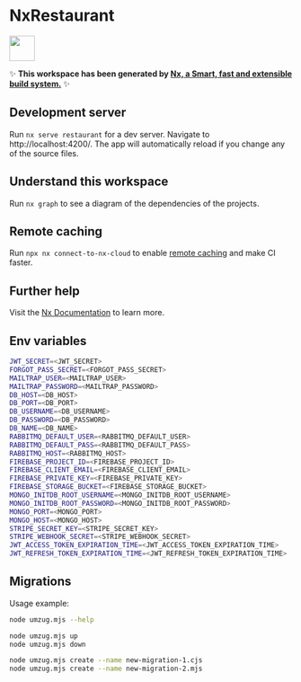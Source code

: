 # NxRestaurant

<a alt="Nx logo" href="https://nx.dev" target="_blank" rel="noreferrer"><img src="https://raw.githubusercontent.com/nrwl/nx/master/images/nx-logo.png" width="45"></a>

✨ **This workspace has been generated by [Nx, a Smart, fast and extensible build system.](https://nx.dev)** ✨

## Development server

Run `nx serve restaurant` for a dev server. Navigate to http://localhost:4200/. The app will automatically reload if you change any of the source files.

## Understand this workspace

Run `nx graph` to see a diagram of the dependencies of the projects.

## Remote caching

Run `npx nx connect-to-nx-cloud` to enable [remote caching](https://nx.app) and make CI faster.

## Further help

Visit the [Nx Documentation](https://nx.dev) to learn more.

## Env variables

```bash
JWT_SECRET=<JWT_SECRET>
FORGOT_PASS_SECRET=<FORGOT_PASS_SECRET>
MAILTRAP_USER=<MAILTRAP_USER>
MAILTRAP_PASSWORD=<MAILTRAP_PASSWORD>
DB_HOST=<DB_HOST>
DB_PORT=<DB_PORT>
DB_USERNAME=<DB_USERNAME>
DB_PASSWORD=<DB_PASSWORD>
DB_NAME=<DB_NAME>
RABBITMQ_DEFAULT_USER=<RABBITMQ_DEFAULT_USER>
RABBITMQ_DEFAULT_PASS=<RABBITMQ_DEFAULT_PASS>
RABBITMQ_HOST=<RABBITMQ_HOST>
FIREBASE_PROJECT_ID=<FIREBASE_PROJECT_ID>
FIREBASE_CLIENT_EMAIL=<FIREBASE_CLIENT_EMAIL>
FIREBASE_PRIVATE_KEY=<FIREBASE_PRIVATE_KEY>
FIREBASE_STORAGE_BUCKET=<FIREBASE_STORAGE_BUCKET>
MONGO_INITDB_ROOT_USERNAME=<MONGO_INITDB_ROOT_USERNAME>
MONGO_INITDB_ROOT_PASSWORD=<MONGO_INITDB_ROOT_PASSWORD>
MONGO_PORT=<MONGO_PORT>
MONGO_HOST=<MONGO_HOST>
STRIPE_SECRET_KEY=<STRIPE_SECRET_KEY>
STRIPE_WEBHOOK_SECRET=<STRIPE_WEBHOOK_SECRET>
JWT_ACCESS_TOKEN_EXPIRATION_TIME=<JWT_ACCESS_TOKEN_EXPIRATION_TIME>
JWT_REFRESH_TOKEN_EXPIRATION_TIME=<JWT_REFRESH_TOKEN_EXPIRATION_TIME>
```

## Migrations

Usage example:

```bash
node umzug.mjs --help

node umzug.mjs up
node umzug.mjs down

node umzug.mjs create --name new-migration-1.cjs
node umzug.mjs create --name new-migration-2.mjs
```
